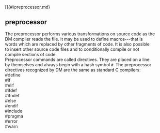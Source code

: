 []{#/preprocessor.md}    
## preprocessor    
The preprocessor performs various transformations on source code as the    
DM compiler reads the file. It may be used to define macros---that is    
words which are replaced by other fragments of code. It is also possible    
to insert other source code files and to conditionally compile or not    
compile sections of code.    
Preprocessor commands are called directives. They are placed on a line    
by themselves and always begin with a hash symbol `#`. The preprocessor    
directives recognized by DM are the same as standard C compilers:    
    #define    
    #if    
    #elif    
    #ifdef    
    #ifndef    
    #else    
    #endif    
    #include    
    #pragma    
    #error    
    #warn  